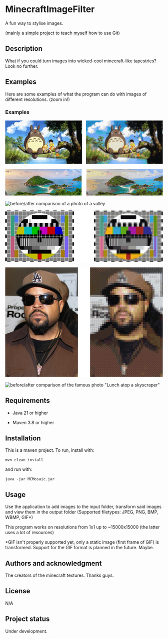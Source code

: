 

# MinecraftImageFilter

A fun way to stylise images.

(mainly a simple project to teach myself how to use Git)

## Description
What if you could turn images into wicked-cool minecraft-like tapestries? Look no further.

## Examples

Here are some examples of what the program can do with images of different resolutions.
(zoom in!)

### Examples
![before/after comparison of an image of toro sitting on a branch](external-resources/examples/totoro.png "before-after-totoro")

![before/after comparison of a photo of Nang Yuan island](external-resources/examples/nang-yuan.png "before-after-nang-yuan")

![before/after comparison of a photo of a valley](external-resources/examples/valley.png "before-after-valley")

![before/after comparison of a tv test image](external-resources/examples/philips-tv-test.png "before-after-philips-tv-test")

![before/after comparison of a photo of ice cube](external-resources/examples/ice-cube.png "before-after-ice-cube")

![before/after comparison of the famous photo "Lunch atop a skyscraper"](external-resources/examples/lunch.png "before-after-lunch")

## Requirements
- Java 21 or higher

- Maven 3.8 or higher

## Installation

This is a maven project. To run, install with:
```CLI
mvn clean install
```
and run with:

```CLI
java -jar MCMosaic.jar
```
## Usage
Use the application to add images to the input folder, transform said images and view them in the output folder
(Supported filetypes: JPEG, PNG, BMP, WBMP, GIF*)

This program works on resolutions from 1x1 up to ~15000x15000 (the latter uses a lot of resources) 

*GIF isn't properly supported yet, only a static image (first frame of GIF) is transformed. Support for the GIF format is planned in the future. Maybe.




## Authors and acknowledgment
The creators of the minecraft textures. Thanks guys.

## License

N/A

## Project status

Under development.